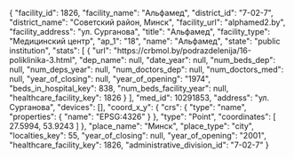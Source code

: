 {
    "facility_id": 1826,
    "facility_name": "Альфамед",
    "district_id": "7-02-7",
    "district_name": "Советский район, Минск",
    "facility_url": "alphamed2.by",
    "facility_address": "ул. Сурганова",
    "title": "Альфамед",
    "facility_type": "Медицинский центр",
    "ap_1": "18",
    "name": "Альфамед",
    "state": "public institution",
    "stats": [
        {
            "url": "https:\/\/crbmol.by\/podrazdelenija\/16-poliklinika-3.html",
            "dep_name": null,
            "date_year": null,
            "num_beds_dep": null,
            "num_deps_year": null,
            "num_doctors_dep": null,
            "num_doctors_med": null,
            "year_of_closing": null,
            "year_of_opening": "1974",
            "beds_in_hospital_key": 838,
            "num_beds_facility_year": null,
            "healthcare_facility_key": 1826
        }
    ],
    "med_id": 10291853,
    "address": "ул. Сурганова",
    "devices": [],
    "coord_x_y": {
        "crs": {
            "type": "name",
            "properties": {
                "name": "EPSG:4326"
            }
        },
        "type": "Point",
        "coordinates": [
            27.5994,
            53.9243
        ]
    },
    "place_name": "Минск",
    "place_type": "city",
    "localties_key": 55,
    "year_of_closing": null,
    "year_of_opening": "2001",
    "healthcare_facility_key": 1826,
    "administrative_division_id": "7-02-7"
}